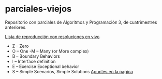 # parciales-viejos

Repositorio con parciales de Algoritmos y Programación 3, de cuatrimestres anteriores.

[Lista de reproducción con resoluciones en vivo](https://www.youtube.com/playlist?list=PLX7BIRwCcTrnESpB1___9dPi1O3bUuGan)

- Z – Zero
- O – One
 -M – Many (or More complex)
- B – Boundary Behaviors
- I – Interface definition
- E – Exercise Exceptional behavior
- S – Simple Scenarios, Simple Solutions
[Apuntes en la pagina](https://algoritmos-iii.github.io/apuntes.html)

